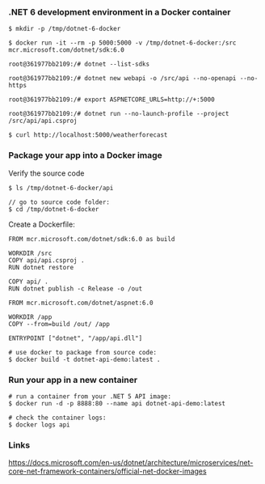 ### .NET 6 development environment in a Docker container

```
$ mkdir -p /tmp/dotnet-6-docker

$ docker run -it --rm -p 5000:5000 -v /tmp/dotnet-6-docker:/src mcr.microsoft.com/dotnet/sdk:6.0

root@361977bb2109:/# dotnet --list-sdks

root@361977bb2109:/# dotnet new webapi -o /src/api --no-openapi --no-https

root@361977bb2109:/# export ASPNETCORE_URLS=http://+:5000

root@361977bb2109:/# dotnet run --no-launch-profile --project /src/api/api.csproj

$ curl http://localhost:5000/weatherforecast
```

### Package your app into a Docker image


Verify the source code

```
$ ls /tmp/dotnet-6-docker/api

// go to source code folder:
$ cd /tmp/dotnet-6-docker
```

 Create a Dockerfile:

```
FROM mcr.microsoft.com/dotnet/sdk:6.0 as build

WORKDIR /src
COPY api/api.csproj .
RUN dotnet restore

COPY api/ .
RUN dotnet publish -c Release -o /out

FROM mcr.microsoft.com/dotnet/aspnet:6.0

WORKDIR /app
COPY --from=build /out/ /app

ENTRYPOINT ["dotnet", "/app/api.dll"]
```

```
# use docker to package from source code:
$ docker build -t dotnet-api-demo:latest .
```

### Run your app in a new container

```
# run a container from your .NET 5 API image:
$ docker run -d -p 8888:80 --name api dotnet-api-demo:latest

# check the container logs:
$ docker logs api
```

### Links

https://docs.microsoft.com/en-us/dotnet/architecture/microservices/net-core-net-framework-containers/official-net-docker-images
